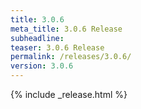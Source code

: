 ```yaml
---
title: 3.0.6
meta_title: 3.0.6 Release
subheadline: 
teaser: 3.0.6 Release
permalink: /releases/3.0.6/
version: 3.0.6
---
```


{% include _release.html %}
